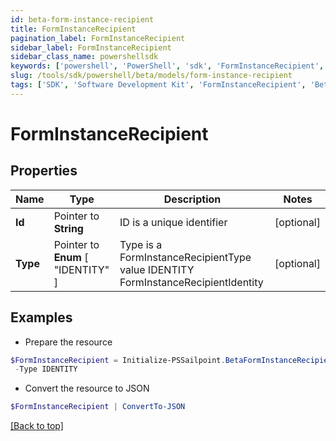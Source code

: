 ```yaml
---
id: beta-form-instance-recipient
title: FormInstanceRecipient
pagination_label: FormInstanceRecipient
sidebar_label: FormInstanceRecipient
sidebar_class_name: powershellsdk
keywords: ['powershell', 'PowerShell', 'sdk', 'FormInstanceRecipient', 'BetaFormInstanceRecipient'] 
slug: /tools/sdk/powershell/beta/models/form-instance-recipient
tags: ['SDK', 'Software Development Kit', 'FormInstanceRecipient', 'BetaFormInstanceRecipient']
---
```



# FormInstanceRecipient

## Properties

Name | Type | Description | Notes
------------ | ------------- | ------------- | -------------
**Id** |  Pointer to **String** | ID is a unique identifier | [optional] 
**Type** |  Pointer to  **Enum** [  "IDENTITY" ] | Type is a FormInstanceRecipientType value IDENTITY FormInstanceRecipientIdentity | [optional] 

## Examples

- Prepare the resource
```powershell
$FormInstanceRecipient = Initialize-PSSailpoint.BetaFormInstanceRecipient  -Id 00000000-0000-0000-0000-000000000000 `
 -Type IDENTITY
```

- Convert the resource to JSON
```powershell
$FormInstanceRecipient | ConvertTo-JSON
```


[[Back to top]](#) 

